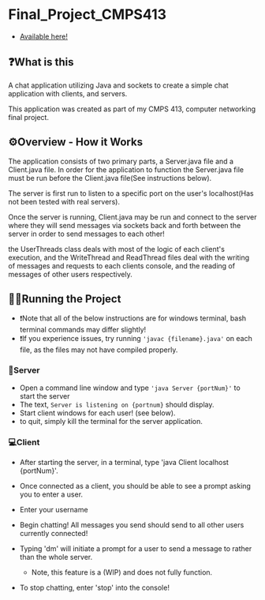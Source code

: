 # Final_Project_CMPS413

- [Available here!](https://github.com/zyjinn/final_project_cmps413)

## ❓What is this

A chat application utilizing Java and sockets to create a simple chat application with clients, and servers.

This application was created as part of my CMPS 413, computer networking final project.

## ⚙Overview - How it Works

The application consists of two primary parts, a Server.java file and a Client.java file. In order for the application to function the Server.java file must be run before the Client.java file(See instructions below).

The server is first run to listen to a specific port on the user's localhost(Has not been tested with real servers).

Once the server is running, Client.java may be run and connect to the server where they will send messages via sockets back and forth between the server in order to send messages to each other!

the UserThreads class deals with most of the logic of each client's execution, and the WriteThread and ReadThread files deal with the writing of messages and requests to each clients console, and the reading of messages of other users respectively.

## 🏃‍♂️Running the Project

- ❗Note that all of the below instructions are for windows terminal, bash terminal commands may differ slightly!
- ❗If you experience issues, try running `'javac {filename}.java'` on each file, as the files may not have compiled properly.

### 💽Server

- Open a command line window and type `'java Server {portNum}'` to start the server
- The text, `Server is listening on {portnum}` should display.
- Start client windows for each user! (see below).
- to quit, simply kill the terminal for the server application.

### 💻Client

- After starting the server, in a terminal, type 'java Client localhost {portNum}'.

- Once connected as a client, you should be able to see a prompt asking you to enter a user.

- Enter your username

- Begin chatting! All messages you send should send to all other users currently connected!

- Typing 'dm' will initiate a prompt for a user to send a message to rather than the whole server.

  - Note, this feature is a (WIP) and does not fully function.

- To stop chatting, enter 'stop' into the console!
